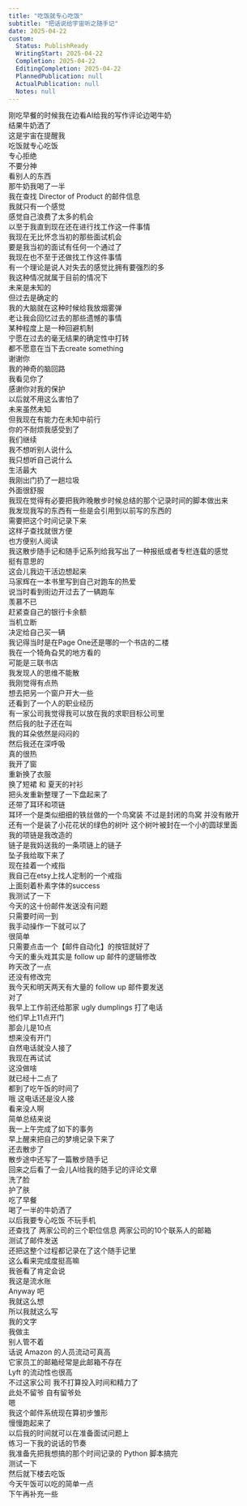 ```yaml
---  
title: "吃饭就专心吃饭"  
subtitle: "把话说给宇宙听之随手记"  
date: 2025-04-22  
custom:  
  Status: PublishReady  
  WritingStart: 2025-04-22  
  Completion: 2025-04-22  
  EditingCompletion: 2025-04-22  
  PlannedPublication: null  
  ActualPublication: null  
  Notes: null  
---        
```

刚吃早餐的时候我在边看AI给我的写作评论边喝牛奶        
结果牛奶洒了        
这是宇宙在提醒我        
吃饭就专心吃饭        
专心拒绝        
不要分神        
看别人的东西        
那牛奶我喝了一半          
我在查找 Director of Product 的邮件信息        
我就只有一个感觉        
感觉自己浪费了太多的机会        
以至于我直到现在还在进行找工作这一件事情        
我现在无比怀念当初的那些面试机会        
要是我当初的面试有任何一个通过了        
我现在也不至于还做找工作这件事情          
有一个理论是说人对失去的感觉比拥有要强烈的多        
我这种情况就属于目前的情况下        
未来是未知的        
但过去是确定的        
我的大脑就在这种时候给我放烟雾弹        
老让我会回忆过去的那些遗憾的事情        
某种程度上是一种回避机制        
宁愿在过去的毫无结果的确定性中打转        
都不愿意在当下去create something          
谢谢你        
我的神奇的脑回路        
我看见你了        
感谢你对我的保护        
以后就不用这么害怕了        
未来虽然未知        
但我现在有能力在未知中前行        
你的不耐烦我感受到了        
我们继续          
我不想听别人说什么        
我只想听自己说什么        
生活最大          
我刚出门扔了一趟垃圾        
外面很舒服          
我现在觉得有必要把我昨晚散步时候总结的那个记录时间的脚本做出来        
我发现我写的东西有一些是会引用到以前写的东西的        
需要把这个时间记录下来        
这样子查找就很方便        
也方便别人阅读        
我这散步随手记和随手记系列给我写出了一种报纸或者专栏连载的感觉        
挺有意思的          
这会儿我边干活边想起来        
马家辉在一本书里写到自己对跑车的热爱        
说当时看到街边开过去了一辆跑车        
羡慕不已        
赶紧查自己的银行卡余额        
当机立断        
决定给自己买一辆        
我记得当时是在Page One还是哪的一个书店的二楼        
我在一个犄角旮旯的地方看的        
可能是三联书店          
我发现人的思维不能散        
我刚觉得有点热        
想去把另一个窗户开大一些        
还看到了一个人的职业经历        
有一家公司我觉得我可以放在我的求职目标公司里        
然后我的肚子还在叫        
我的耳朵依然是闷闷的        
然后我还在深呼吸          
真的很热        
我开了窗        
重新换了衣服        
换了短裙 和 夏天的衬衫        
把头发重新整理了一下盘起来了        
还带了耳环和项链        
耳环一个是类似细细的铁丝做的一个鸟窝装 不过是封闭的鸟窝 并没有敞开        
还有一个是装了小花花状的绿色的树叶 这个树叶被封在一个小的圆球里面        
我的项链是我改造的        
链子是我妈送我的一条项链上的链子        
坠子我给取下来了        
现在挂着一个戒指        
我自己在etsy上找人定制的一个戒指        
上面刻着朴素字体的success          
我测试了一下        
今天的这十份邮件发送没有问题        
只需要时间一到        
我手动操作一下就可以了        
很简单        
只需要点击一个【邮件自动化】的按钮就好了        
今天的重头戏其实是 follow up 邮件的逻辑修改        
昨天改了一点        
还没有修改完        
我今天和明天两天有大量的 follow up 邮件要发送          
对了        
我早上工作前还给那家 ugly dumplings 打了电话        
他们早上11点开门        
那会儿是10点        
想来没有开门        
自然电话就没人接了        
我现在再试试          
这没做啥        
就已经十二点了        
都到了吃午饭的时间了        
哦 这电话还是没人接        
看来没人啊          
简单总结来说        
我一上午完成了如下的事务        
早上醒来把自己的梦境记录下来了        
还去散步了        
散步途中还写了一篇散步随手记        
回来之后看了一会儿AI给我的随手记的评论文章        
洗了脸        
护了肤        
吃了早餐        
喝了一半的牛奶洒了        
以后我要专心吃饭 不玩手机        
还查找了 两家公司的三个职位信息 两家公司的10个联系人的邮箱        
测试了邮件发送        
还把这整个过程都记录在了这个随手记里        
这么看来完成度挺高嘛          
我爸看了肯定会说        
我这是流水账        
Anyway 吧        
我就这么想        
所以我就这么写        
我的文字        
我做主        
别人管不着          
话说 Amazon 的人员流动可真高        
它家员工的邮箱经常是此邮箱不存在        
Lyft 的流动性也很高        
不过这家公司 我不打算投入时间和精力了        
此处不留爷 自有留爷处          
嗯        
我这个邮件系统现在算初步雏形        
慢慢跑起来了        
以后我的时间就可以在准备面试问题上        
练习一下我的说话的节奏          
我准备先把我想搞的那个时间记录的 Python 脚本搞完        
测试一下        
然后就下楼去吃饭        
今天午饭可以吃的简单一点        
下午再补充一些          
      